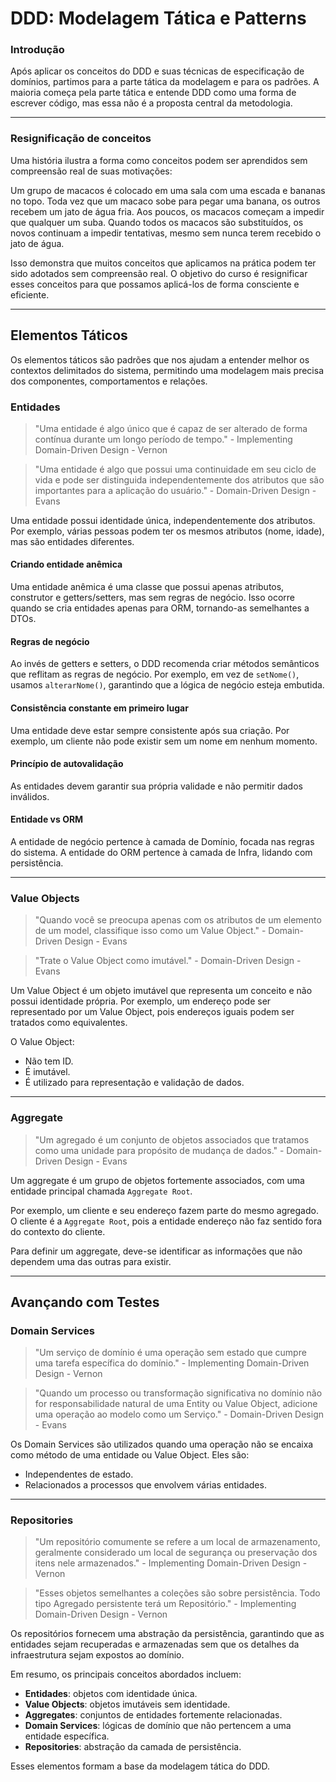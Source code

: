 # DDD: Modelagem Tática e Patterns

### Introdução
Após aplicar os conceitos do DDD e suas técnicas de especificação de domínios, partimos para a parte tática da modelagem e para os padrões. A maioria começa pela parte tática e entende DDD como uma forma de escrever código, mas essa não é a proposta central da metodologia.

---

### Resignificação de conceitos
Uma história ilustra a forma como conceitos podem ser aprendidos sem compreensão real de suas motivações:

Um grupo de macacos é colocado em uma sala com uma escada e bananas no topo. Toda vez que um macaco sobe para pegar uma banana, os outros recebem um jato de água fria. Aos poucos, os macacos começam a impedir que qualquer um suba. Quando todos os macacos são substituídos, os novos continuam a impedir tentativas, mesmo sem nunca terem recebido o jato de água.

Isso demonstra que muitos conceitos que aplicamos na prática podem ter sido adotados sem compreensão real. O objetivo do curso é resignificar esses conceitos para que possamos aplicá-los de forma consciente e eficiente.

---

## Elementos Táticos
Os elementos táticos são padrões que nos ajudam a entender melhor os contextos delimitados do sistema, permitindo uma modelagem mais precisa dos componentes, comportamentos e relações.

### Entidades
> "Uma entidade é algo único que é capaz de ser alterado de forma contínua durante um longo período de tempo." - Implementing Domain-Driven Design - Vernon

> "Uma entidade é algo que possui uma continuidade em seu ciclo de vida e pode ser distinguida independentemente dos atributos que são importantes para a aplicação do usuário." - Domain-Driven Design - Evans

Uma entidade possui identidade única, independentemente dos atributos. Por exemplo, várias pessoas podem ter os mesmos atributos (nome, idade), mas são entidades diferentes.

#### Criando entidade anêmica
Uma entidade anêmica é uma classe que possui apenas atributos, construtor e getters/setters, mas sem regras de negócio. Isso ocorre quando se cria entidades apenas para ORM, tornando-as semelhantes a DTOs.

#### Regras de negócio
Ao invés de getters e setters, o DDD recomenda criar métodos semânticos que reflitam as regras de negócio. Por exemplo, em vez de `setNome()`, usamos `alterarNome()`, garantindo que a lógica de negócio esteja embutida.

#### Consistência constante em primeiro lugar
Uma entidade deve estar sempre consistente após sua criação. Por exemplo, um cliente não pode existir sem um nome em nenhum momento.

#### Princípio de autovalidação
As entidades devem garantir sua própria validade e não permitir dados inválidos.

#### Entidade vs ORM
A entidade de negócio pertence à camada de Domínio, focada nas regras do sistema. A entidade do ORM pertence à camada de Infra, lidando com persistência.

---

### Value Objects
> "Quando você se preocupa apenas com os atributos de um elemento de um model, classifique isso como um Value Object." - Domain-Driven Design - Evans

> "Trate o Value Object como imutável." - Domain-Driven Design - Evans

Um Value Object é um objeto imutável que representa um conceito e não possui identidade própria. Por exemplo, um endereço pode ser representado por um Value Object, pois endereços iguais podem ser tratados como equivalentes.

O Value Object:
- Não tem ID.
- É imutável.
- É utilizado para representação e validação de dados.

---

### Aggregate
> "Um agregado é um conjunto de objetos associados que tratamos como uma unidade para propósito de mudança de dados." - Domain-Driven Design - Evans

Um aggregate é um grupo de objetos fortemente associados, com uma entidade principal chamada `Aggregate Root`.

Por exemplo, um cliente e seu endereço fazem parte do mesmo agregado. O cliente é a `Aggregate Root`, pois a entidade endereço não faz sentido fora do contexto do cliente.

Para definir um aggregate, deve-se identificar as informações que não dependem uma das outras para existir.

---

## Avançando com Testes

### Domain Services
> "Um serviço de domínio é uma operação sem estado que cumpre uma tarefa específica do domínio." - Implementing Domain-Driven Design - Vernon

> "Quando um processo ou transformação significativa no domínio não for responsabilidade natural de uma Entity ou Value Object, adicione uma operação ao modelo como um Serviço." - Domain-Driven Design - Evans

Os Domain Services são utilizados quando uma operação não se encaixa como método de uma entidade ou Value Object. Eles são:
- Independentes de estado.
- Relacionados a processos que envolvem várias entidades.

---

### Repositories
> "Um repositório comumente se refere a um local de armazenamento, geralmente considerado um local de segurança ou preservação dos itens nele armazenados." - Implementing Domain-Driven Design - Vernon

> "Esses objetos semelhantes a coleções são sobre persistência. Todo tipo Agregado persistente terá um Repositório." - Implementing Domain-Driven Design - Vernon

Os repositórios fornecem uma abstração da persistência, garantindo que as entidades sejam recuperadas e armazenadas sem que os detalhes da infraestrutura sejam expostos ao domínio.

Em resumo, os principais conceitos abordados incluem:
- **Entidades**: objetos com identidade única.
- **Value Objects**: objetos imutáveis sem identidade.
- **Aggregates**: conjuntos de entidades fortemente relacionadas.
- **Domain Services**: lógicas de domínio que não pertencem a uma entidade específica.
- **Repositories**: abstração da camada de persistência.

Esses elementos formam a base da modelagem tática do DDD.

